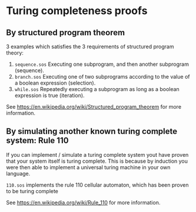 Turing completeness proofs
==========================

By structured program theorem
-----------------------------
3 examples which satisfies the 3 requirements of structured program theory:

1. `sequence.sos` Executing one subprogram, and then another subprogram (sequence).
2. `branch.sos` Executing one of two subprograms according to the value of a boolean expression (selection).
3. `while.sos` Repeatedly executing a subprogram as long as a boolean expression is true (iteration).

See <https://en.wikipedia.org/wiki/Structured_program_theorem> for more information.

By simulating another known turing complete system: Rule 110
------------------------------------------------------------

If you can implement / simulate a turing complete system yout have proven that your system itself is turing complete.
This is because by induction you were then able to implement a universal turing machine in your own language.

`110.sos` implements the rule 110 cellular automaton, which has been proven to be turing complete

See <https://en.wikipedia.org/wiki/Rule_110> for more information.

